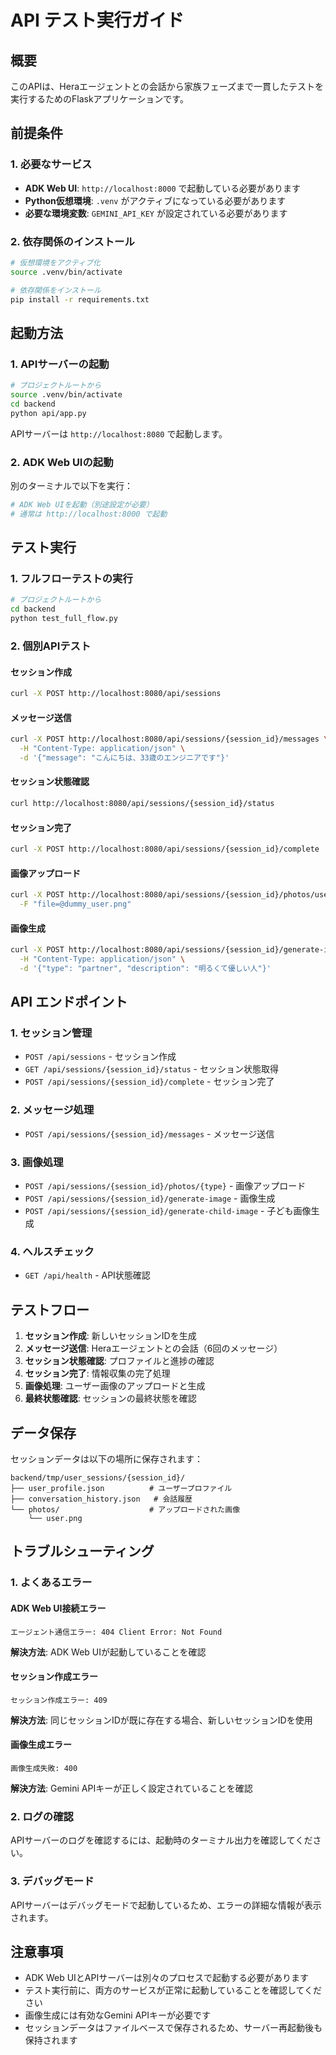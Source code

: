 # API テスト実行ガイド

## 概要

このAPIは、Heraエージェントとの会話から家族フェーズまで一貫したテストを実行するためのFlaskアプリケーションです。

## 前提条件

### 1. 必要なサービス
- **ADK Web UI**: `http://localhost:8000` で起動している必要があります
- **Python仮想環境**: `.venv` がアクティブになっている必要があります
- **必要な環境変数**: `GEMINI_API_KEY` が設定されている必要があります

### 2. 依存関係のインストール
```bash
# 仮想環境をアクティブ化
source .venv/bin/activate

# 依存関係をインストール
pip install -r requirements.txt
```

## 起動方法

### 1. APIサーバーの起動
```bash
# プロジェクトルートから
source .venv/bin/activate
cd backend
python api/app.py
```

APIサーバーは `http://localhost:8080` で起動します。

### 2. ADK Web UIの起動
別のターミナルで以下を実行：
```bash
# ADK Web UIを起動（別途設定が必要）
# 通常は http://localhost:8000 で起動
```

## テスト実行

### 1. フルフローテストの実行
```bash
# プロジェクトルートから
cd backend
python test_full_flow.py
```

### 2. 個別APIテスト

#### セッション作成
```bash
curl -X POST http://localhost:8080/api/sessions
```

#### メッセージ送信
```bash
curl -X POST http://localhost:8080/api/sessions/{session_id}/messages \
  -H "Content-Type: application/json" \
  -d '{"message": "こんにちは、33歳のエンジニアです"}'
```

#### セッション状態確認
```bash
curl http://localhost:8080/api/sessions/{session_id}/status
```

#### セッション完了
```bash
curl -X POST http://localhost:8080/api/sessions/{session_id}/complete
```

#### 画像アップロード
```bash
curl -X POST http://localhost:8080/api/sessions/{session_id}/photos/user \
  -F "file=@dummy_user.png"
```

#### 画像生成
```bash
curl -X POST http://localhost:8080/api/sessions/{session_id}/generate-image \
  -H "Content-Type: application/json" \
  -d '{"type": "partner", "description": "明るくて優しい人"}'
```

## API エンドポイント

### 1. セッション管理
- `POST /api/sessions` - セッション作成
- `GET /api/sessions/{session_id}/status` - セッション状態取得
- `POST /api/sessions/{session_id}/complete` - セッション完了

### 2. メッセージ処理
- `POST /api/sessions/{session_id}/messages` - メッセージ送信

### 3. 画像処理
- `POST /api/sessions/{session_id}/photos/{type}` - 画像アップロード
- `POST /api/sessions/{session_id}/generate-image` - 画像生成
- `POST /api/sessions/{session_id}/generate-child-image` - 子ども画像生成

### 4. ヘルスチェック
- `GET /api/health` - API状態確認

## テストフロー

1. **セッション作成**: 新しいセッションIDを生成
2. **メッセージ送信**: Heraエージェントとの会話（6回のメッセージ）
3. **セッション状態確認**: プロファイルと進捗の確認
4. **セッション完了**: 情報収集の完了処理
5. **画像処理**: ユーザー画像のアップロードと生成
6. **最終状態確認**: セッションの最終状態を確認

## データ保存

セッションデータは以下の場所に保存されます：
```
backend/tmp/user_sessions/{session_id}/
├── user_profile.json          # ユーザープロファイル
├── conversation_history.json   # 会話履歴
└── photos/                    # アップロードされた画像
    └── user.png
```

## トラブルシューティング

### 1. よくあるエラー

#### ADK Web UI接続エラー
```
エージェント通信エラー: 404 Client Error: Not Found
```
**解決方法**: ADK Web UIが起動していることを確認

#### セッション作成エラー
```
セッション作成エラー: 409
```
**解決方法**: 同じセッションIDが既に存在する場合、新しいセッションIDを使用

#### 画像生成エラー
```
画像生成失敗: 400
```
**解決方法**: Gemini APIキーが正しく設定されていることを確認

### 2. ログの確認

APIサーバーのログを確認するには、起動時のターミナル出力を確認してください。

### 3. デバッグモード

APIサーバーはデバッグモードで起動しているため、エラーの詳細な情報が表示されます。

## 注意事項

- ADK Web UIとAPIサーバーは別々のプロセスで起動する必要があります
- テスト実行前に、両方のサービスが正常に起動していることを確認してください
- 画像生成には有効なGemini APIキーが必要です
- セッションデータはファイルベースで保存されるため、サーバー再起動後も保持されます

